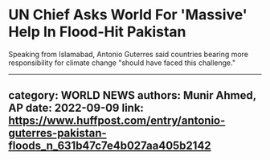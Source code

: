 # UN Chief Asks World For 'Massive' Help In Flood-Hit Pakistan

Speaking from Islamabad, Antonio Guterres said countries bearing more responsibility for climate change "should have faced this challenge."

---
category: WORLD NEWS
authors: Munir Ahmed, AP
date: 2022-09-09
link: https://www.huffpost.com/entry/antonio-guterres-pakistan-floods_n_631b47c7e4b027aa405b2142
---
